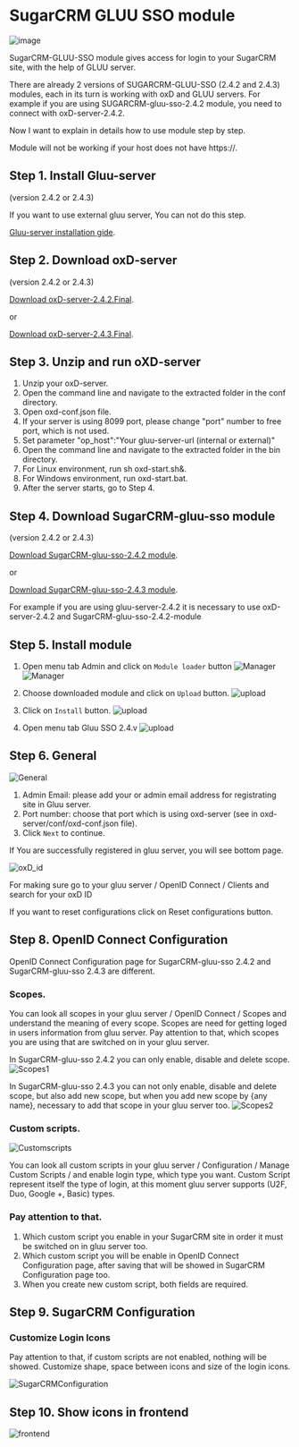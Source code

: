 SugarCRM GLUU SSO module 
=========================
![image](https://raw.githubusercontent.com/GluuFederation/gluu-sso-SugarCRM-module/master/plugin.jpg)

SugarCRM-GLUU-SSO module gives access for login to your SugarCRM site, with the help of GLUU server.

There are already 2 versions of SUGARCRM-GLUU-SSO (2.4.2 and 2.4.3) modules, each in its turn is working with oxD and GLUU servers.
For example if you are using SUGARCRM-gluu-sso-2.4.2 module, you need to connect with oxD-server-2.4.2.

Now I want to explain in details how to use module step by step. 

Module will not be working if your host does not have https://. 

## Step 1. Install Gluu-server 

(version 2.4.2 or 2.4.3)

If you want to use external gluu server, You can not do this step.   

[Gluu-server installation gide](https://www.gluu.org/docs/deployment/).

## Step 2. Download oxD-server 

(version 2.4.2 or 2.4.3)

[Download oxD-server-2.4.2.Final](https://ox.gluu.org/maven/org/xdi/oxd-server/2.4.2.Final/oxd-server-2.4.2.Final-distribution.zip).

or

[Download oxD-server-2.4.3.Final](https://ox.gluu.org/maven/org/xdi/oxd-server/2.4.3.Final/oxd-server-2.4.3.Final-distribution.zip).

## Step 3. Unzip and run oXD-server
 
1. Unzip your oxD-server. 
2. Open the command line and navigate to the extracted folder in the conf directory.
3. Open oxd-conf.json file.  
4. If your server is using 8099 port, please change "port" number to free port, which is not used.
5. Set parameter "op_host":"Your gluu-server-url (internal or external)"
6. Open the command line and navigate to the extracted folder in the bin directory.
7. For Linux environment, run sh oxd-start.sh&. 
8. For Windows environment, run oxd-start.bat.
9. After the server starts, go to Step 4.

## Step 4. Download SugarCRM-gluu-sso module
 
(version 2.4.2 or 2.4.3)

[Download SugarCRM-gluu-sso-2.4.2 module](https://raw.githubusercontent.com/GluuFederation/gluu-sso-SugarCRM-module/master/SugarCRM_gluu_sso_2.4.2/SuiteCRM_gluu_sso_2.4.2.zip).

or

[Download SugarCRM-gluu-sso-2.4.3 module](https://raw.githubusercontent.com/GluuFederation/gluu-sso-SugarCRM-module/master/SugarCRM_gluu_sso_2.4.3/SuiteCRM_gluu_sso_2.4.3.zip).

For example if you are using gluu-server-2.4.2 it is necessary to use oxD-server-2.4.2 and SugarCRM-gluu-sso-2.4.2-module

## Step 5. Install module
 
1. Open menu tab Admin and click on ```Module loader``` button
![Manager](https://raw.githubusercontent.com/GluuFederation/gluu-sso-SugarCRM-module/master/docu/1.png) 
![Manager](https://raw.githubusercontent.com/GluuFederation/gluu-sso-SugarCRM-module/master/docu/2.png) 

2. Choose downloaded module and click on ```Upload``` button. 
![upload](https://raw.githubusercontent.com/GluuFederation/gluu-sso-SugarCRM-module/master/docu/d3.png) 

3. Click on ```Install``` button. 
![upload](https://raw.githubusercontent.com/GluuFederation/gluu-sso-SugarCRM-module/master/docu/d4.png) 

4. Open menu tab Gluu SSO 2.4.v 
![upload](https://raw.githubusercontent.com/GluuFederation/gluu-sso-SugarCRM-module/master/docu/d5.png) 

## Step 6. General

![General](https://raw.githubusercontent.com/GluuFederation/gluu-sso-SugarCRM-module/master/docu/d6.png)  

1. Admin Email: please add your or admin email address for registrating site in Gluu server.
2. Port number: choose that port which is using oxd-server (see in oxd-server/conf/oxd-conf.json file).
3. Click ```Next``` to continue.

If You are successfully registered in gluu server, you will see bottom page.

![oxD_id](https://raw.githubusercontent.com/GluuFederation/gluu-sso-SugarCRM-module/master/docu/d7.png)

For making sure go to your gluu server / OpenID Connect / Clients and search for your oxD ID

If you want to reset configurations click on Reset configurations button.

## Step 8. OpenID Connect Configuration

OpenID Connect Configuration page for SugarCRM-gluu-sso 2.4.2 and SugarCRM-gluu-sso 2.4.3 are different.

### Scopes.
You can look all scopes in your gluu server / OpenID Connect / Scopes and understand the meaning of  every scope.
Scopes are need for getting loged in users information from gluu server.
Pay attention to that, which scopes you are using that are switched on in your gluu server.

In SugarCRM-gluu-sso 2.4.2  you can only enable, disable and delete scope.
![Scopes1](https://raw.githubusercontent.com/GluuFederation/gluu-sso-SugarCRM-module/master/docu/d8.png) 

In SugarCRM-gluu-sso 2.4.3 you can not only enable, disable and delete scope, but also add new scope, but when you add new scope by {any name}, necessary to add that scope in your gluu server too. 
![Scopes2](https://raw.githubusercontent.com/GluuFederation/gluu-sso-SugarCRM-module/master/docu/d9.png) 

### Custom scripts.

![Customscripts](https://raw.githubusercontent.com/GluuFederation/gluu-sso-SugarCRM-module/master/docu/d10.png)  

You can look all custom scripts in your gluu server / Configuration / Manage Custom Scripts / and enable login type, which type you want.
Custom Script represent itself the type of login, at this moment gluu server supports (U2F, Duo, Google +, Basic) types.

### Pay attention to that.

1. Which custom script you enable in your SugarCRM site in order it must be switched on in gluu server too.
2. Which custom script you will be enable in OpenID Connect Configuration page, after saving that will be showed in SugarCRM Configuration page too.
3. When you create new custom script, both fields are required.

## Step 9. SugarCRM Configuration

### Customize Login Icons
 
Pay attention to that, if custom scripts are not enabled, nothing will be showed.
Customize shape, space between icons and size of the login icons.

![SugarCRMConfiguration](https://raw.githubusercontent.com/GluuFederation/gluu-sso-SugarCRM-module/master/docu/d11.png)  

## Step 10. Show icons in frontend

![frontend](https://raw.githubusercontent.com/GluuFederation/gluu-sso-SugarCRM-module/master/docu/d12.png) 
